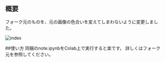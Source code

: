 ## 概要
フォーク元のものを、元の画像の色合いを変えてしまわないように変更しました。

![index](https://user-images.githubusercontent.com/34152069/138073112-9d010ea4-fe69-4f17-b432-b04fca08cfcf.png)

##使い方
同梱のnote.ipynbをColab上で実行すると楽です。
詳しくはフォーク元を参照してください。
